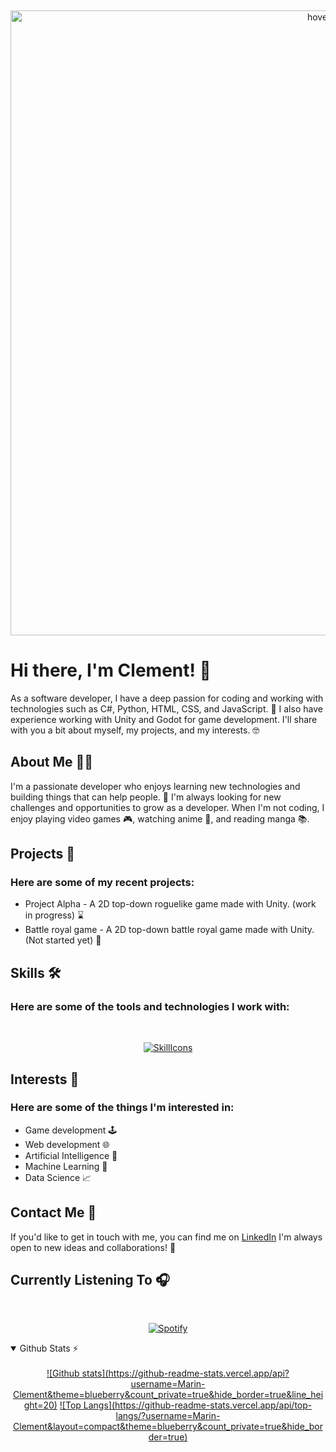 
&nbsp;<div align="center">
  <img src="https://media.tenor.com/GllC5_-FICoAAAAC/yatora-yaguchi-yaguchi-yatora.gif" width="1000" title="hover text">
</div>

<h1>Hi there, I'm Clement! 👋</h1>

<p>As a software developer, I have a deep passion for coding and working with technologies such as C#, Python, HTML, CSS, and JavaScript. 🚀 I also have experience working with Unity and Godot for game development. I'll share with you a bit about myself, my projects, and my interests. 🤓</p>
<h2>About Me 👨‍💻</h2>
<p>I'm a passionate developer who enjoys learning new technologies and building things that can help people. 🔨 I'm always looking for new challenges and opportunities to grow as a developer. When I'm not coding, I enjoy playing video games 🎮, watching anime 🍿, and reading manga 📚.</p>
<h2>Projects 🚀</h2>
<h3>Here are some of my recent projects:</h3>
<ul>
    <li>Project Alpha - A 2D top-down roguelike game made with Unity. (work in progress) ⌛</li>
    <li>Battle royal game - A 2D top-down battle royal game made with Unity. (Not started yet) 🛑</li>
</ul>
<h2>Skills 🛠️</h2>

<h3>Here are some of the tools and technologies I work with:</h3>

&nbsp;<div align="center">
[![SkillIcons](https://skillicons.dev/icons?i=cs,cpp,py,java,js,html,css,github,mysql,photoshop,linux,unity,godot)](https://skillicons.dev)<br/>
</div>

<h2>Interests 🌟</h2>
<H3>Here are some of the things I'm interested in:</H3>
<ul>
  <li>Game development 🕹️</li>
  <li>Web development 🌐</li>
  <li>Artificial Intelligence 🤖</li>
  <li>Machine Learning 🧠</li>
  <li>Data Science 📈</li>
</ul>
<h2>Contact Me 📱</h2>
<p>If you'd like to get in touch with me, you can find me on <a href="https://www.linkedin.com/in/cl%C3%A9ment-marin/" target="_new">LinkedIn</a> I'm always open to new ideas and collaborations! 💬</p>

<h2> Currently Listening To 🎧</h2>

&nbsp;<div align="center">
  [![Spotify](https://spotify-now-playing-real.vercel.app/api/spotify?background_color=0d1117&border_color=ffffff)](https://open.spotify.com/user/marinclement)
</div>

<details open>
  <summary>Github Stats ⚡</summary>
  &nbsp;<div align="center">
    <a href="#">![Github stats](https://github-readme-stats.vercel.app/api?username=Marin-Clement&theme=blueberry&count_private=true&hide_border=true&line_height=20)</a>
    <a href="#">![Top Langs](https://github-readme-stats.vercel.app/api/top-langs/?username=Marin-Clement&layout=compact&theme=blueberry&count_private=true&hide_border=true)</a>
  </div>
</details>
